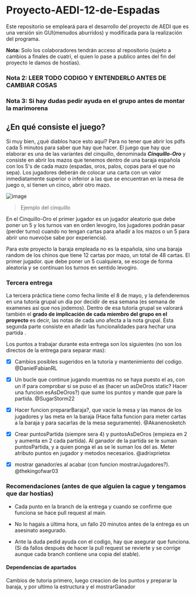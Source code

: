 # Proyecto-AEDI-12-de-Espadas
Este repositorio se empleará para el desarrollo del proyecto de AEDI que es una versión sin GUI(menudos aburridos) y modificada para la realización del programa.

**Nota:** Solo los colaboradores tendrán acceso al repositorio (sujeto a cambios a finales de cuatri, el quien lo pase a publico antes del fin del proyecto le damos de hostias).

### **Nota 2:** LEER TODO CODIGO Y ENTENDERLO ANTES DE CAMBIAR COSAS

### **Nota 3:** Si hay dudas pedir ayuda en el grupo antes de montar la marimorena

## ¿En qué consiste el juego?

Si muy bien, ¿qué diablos hace esto aquí? Para no tener que abrir los pdfs cada 5 minutos para saber que hay que hacer.
El juego que hay que elaborar es una de las variantes del cinquillo, denominada ***Cinquillo-Oro*** y consiste en abrir los mazos que tenemos dentro de una baraja española con los 5's de cada mazo (espadas, oros, palos, copas para el que no sepa). Los jugadores deberán de colocar una carta con un valor inmediatamente superior o inferior a las que se encuentran en la mesa de juego o, si tienen un cinco, abrir otro mazo.

![image](https://user-images.githubusercontent.com/90091466/226657303-e5799d83-6f5b-4176-85d0-ff8396225b81.png)
> Ejemplo del cinquillo

En el Cinquillo-Oro el primer jugador es un jugador aleatorio que debe poner un 5 y los turnos van en orden levogiro, los jugadores podrán pasar (perder turno) cuando no tengan cartas para añadir a los mazos o un 5 para abrir uno nuevo(se sabe por experiencia).

Para este proyecto la baraja empleada no es la española, sino una baraja random de los chinos que tiene 12 cartas por mazo, un total de 48 cartas. El primer jugador. que debe poner un 5 cualquiera, se escoge de forma aleatoria y se continuan los turnos en sentido levogiro.

### Tercera entrega

La tercera práctica tiene como fecha límite el 8 de mayo, y la defenderemos en una tutoría grupal un dia por decidir de esa semana (es semana de examenes asi que nos jodemos). Dentro de esa tutoría grupal se valorará también el **grado de implicación de cada miembro del grupo en el proyecto** es decir, las notas de cada uno afecta a la nota grupal. Esta segunda parte consiste en añadir las funcionalidades para hechar una partida .

Los puntos a trabajar durante esta entrega son los siguientes (no son los directos de la entrega para separar mas):
  
- [X] Cambios posibles sugeridos en la tutoria y mantenimiento del codigo. @DanielFabianRL

- [x] Un bucle que continue jugando muentras no se haya puesto el as, con un if para comprobar si se puso el as (hacer un asDeOros static? Hacer una funcion         esAsDeOros?) que sume los puntos y mande que pare la partida.  @SugarStorm22 

- [X] Hacer funcion prepararBaraja?, que vacie la mesa y las manos de los jugadores y las meta en la baraja (Hace falta funcion para meter cartas a la baraja y para sacarlas de la mesa seguramente). @Akanenosketch

- [X] Crear puntosPartida (siempre sera 4) y puntosAsDeOros (empieza en 2 y aumenta en 2 cada partida). Al ganador de la partida se le suman puntosPartida, y a quien ponga el as se le suman los del as. Meter atributo puntos en jugador y metodos necesarios. @adrixprietox

- [x] mostrar ganador/es al acabar (con funcion mostrarJugadores?). @thekingofwar03


### Recomendaciones (antes de que alguien la cague y tengamos que dar hostias)
- Cada punto en la branch de la entrega y cuando se confirme que funciona se hace pull request al main.

- No lo hagais a última hora, un fallo 20 minutos antes de la entrega es un asesinato asegurado.

- Ante la duda pedid ayuda con el codigo, hay que asegurar que funciona. (Si da fallos después de hacer la pull request se revierte y se corrige aunque cada branch contiene una copia del stable).


#### Dependencias de apartados

Cambios de tutoria primero, luego creacion de los puntos y preparar la baraja, y por ultimo la estructura y el mostrarGanador
